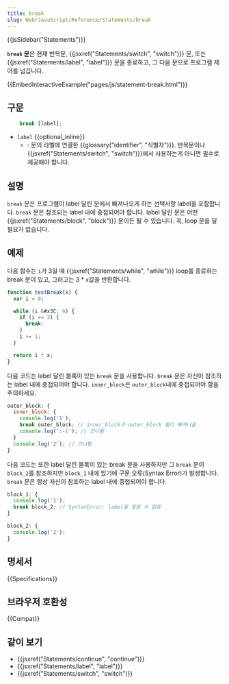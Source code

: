 ```yaml
---
title: break
slug: Web/JavaScript/Reference/Statements/break
---
```

{{jsSidebar("Statements")}}

**`break` 문**은 현재 반복문, {{jsxref("Statements/switch", "switch")}} 문, 또는 {{jsxref("Statements/label", "label")}} 문을 종료하고, 그 다음 문으로 프로그램 제어를 넘깁니다.

{{EmbedInteractiveExample("pages/js/statement-break.html")}}

## 구문

```js
    break [label];
```

- `label` {{optional_inline}}
  - : 문의 라벨에 연결한 {{glossary("identifier", "식별자")}}. 반복문이나 {{jsxref("Statements/switch", "switch")}}에서 사용하는게 아니면 필수로 제공해야 합니다.

## 설명

`break` 문은 프로그램이 label 달린 문에서 빠져나오게 하는 선택사항 label을 포함합니다. `break` 문은 참조되는 label 내에 중첩되어야 합니다. label 달린 문은 어떤 {{jsxref("Statements/block", "block")}} 문이든 될 수 있습니다. 꼭, loop 문을 달 필요가 없습니다.

## 예제

다음 함수는 `i`가 3일 때 {{jsxref("Statements/while", "while")}} loop를 종료하는 break 문이 있고, 그러고는 3 \* `x`값을 반환합니다.

```js
function testBreak(x) {
  var i = 0;

  while (i &#x3C; 6) {
    if (i == 3) {
      break;
    }
    i += 1;
  }

  return i * x;
}
```

다음 코드는 label 달린 블록이 있는 `break` 문을 사용합니다. `break` 문은 자신이 참조하는 label 내에 중첩되어야 합니다. `inner_block`은 `outer_block`내에 중첩되어야 함을 주의하세요.

```js
outer_block: {
  inner_block: {
    console.log('1');
    break outer_block; // inner_block과 outer_block 둘다 빠져나옴
    console.log(':-('); // 건너뜀
  }
  console.log('2'); // 건너뜀
}
```

다음 코드는 또한 label 달린 블록이 있는 break 문을 사용하지만 그 `break` 문이 `block_2`를 참조하지만 `block_1` 내에 있기에 구문 오류(Syntax Error)가 발생합니다. `break` 문은 항상 자신이 참조하는 label 내에 중첩되어야 합니다.

```js
block_1: {
  console.log('1');
  break block_2; // SyntaxError: label을 찾을 수 없음
}

block_2: {
  console.log('2');
}
```

## 명세서

{{Specifications}}

## 브라우저 호환성

{{Compat}}

## 같이 보기

- {{jsxref("Statements/continue", "continue")}}
- {{jsxref("Statements/label", "label")}}
- {{jsxref("Statements/switch", "switch")}}
